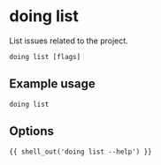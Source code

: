 # doing list

List issues related to the project.

```shell
doing list [flags]
```

## Example usage

```shell
doing list
```

## Options

```nohighlight
{{ shell_out('doing list --help') }}
```
